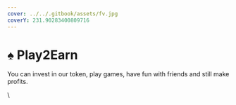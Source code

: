 ```yaml
---
cover: ../../.gitbook/assets/fv.jpg
coverY: 231.90283400809716
---
```


# ♠ Play2Earn

You can invest in our token, play games, have fun with friends and still make profits.

\
